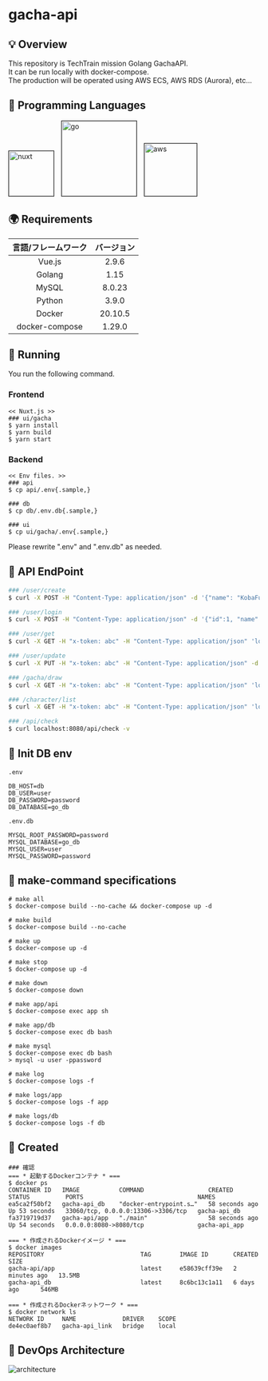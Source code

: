 # gacha-api
## 💡 Overview
This repository is TechTrain mission Golang GachaAPI.<br>
It can be run locally with docker-compose.<br>
The production will be operated using AWS ECS, AWS RDS (Aurora), etc...

## 🍗 Programming Languages
<img src="https://user-images.githubusercontent.com/63791288/115119567-03cc1b80-9fe4-11eb-98ff-710eec204c38.png" width="90" alt="nuxt" border="1">&emsp;<img src="https://user-images.githubusercontent.com/63791288/115119363-ecd8f980-9fe2-11eb-8020-6cc362ea51b0.png" width="150" alt="go" border="1">&emsp;<img src="https://user-images.githubusercontent.com/63791288/115119119-c5cdf800-9fe1-11eb-8098-47544029987c.png" width="105" alt="aws" border="1">

## 🌍 Requirements
| 言語/フレームワーク | バージョン |
| :---: | :---: |
| Vue.js | 2.9.6 |
| Golang | 1.15 |
| MySQL | 8.0.23 |
| Python | 3.9.0 |
| Docker | 20.10.5 |
| docker-compose | 1.29.0 |

## 🚀 Running
You run the following command.
### Frontend
```
<< Nuxt.js >>
### ui/gacha
$ yarn install
$ yarn build
$ yarn start
```
### Backend
```
<< Env files. >>
### api
$ cp api/.env{.sample,}

### db
$ cp db/.env.db{.sample,}

### ui
$ cp ui/gacha/.env{.sample,}
```
Please rewrite ".env" and ".env.db" as needed.

## 🌱 API EndPoint
```zsh
### /user/create
$ curl -X POST -H "Content-Type: application/json" -d '{"name": "KobaFumi"}' 'localhost:8080/api/user/create'

### /user/login
$ curl -X POST -H "Content-Type: application/json" -d '{"id":1, "name":"RenGoto"}' 'localhost:8080/api/user/login'

### /user/get
$ curl -X GET -H "x-token: abc" -H "Content-Type: application/json" 'localhost:8080/api/user/get'

### /user/update
$ curl -X PUT -H "x-token: abc" -H "Content-Type: application/json" -d '{"name" : "KobaKoba"}' 'localhost:8080/api/user/update'

### /gacha/draw
$ curl -X GET -H "x-token: abc" -H "Content-Type: application/json" 'localhost:8080/api/gacha/draw?count=10'

### /character/list
$ curl -X GET -H "x-token: abc" -H "Content-Type: application/json" 'localhost:8080/api/character/list'

### /api/check
$ curl localhost:8080/api/check -v
```

## 🦆 Init DB env
`.env`
```
DB_HOST=db
DB_USER=user
DB_PASSWORD=password
DB_DATABASE=go_db
```
`.env.db`
```
MYSQL_ROOT_PASSWORD=password
MYSQL_DATABASE=go_db
MYSQL_USER=user
MYSQL_PASSWORD=password
```

## 📝 make-command specifications
```
# make all
$ docker-compose build --no-cache && docker-compose up -d

# make build
$ docker-compose build --no-cache

# make up
$ docker-compose up -d

# make stop
$ docker-compose up -d

# make down
$ docker-compose down

# make app/api
$ docker-compose exec app sh

# make app/db 
$ docker-compose exec db bash

# make mysql
$ docker-compose exec db bash
> mysql -u user -ppassword

# make log
$ docker-compose logs -f

# make logs/app
$ docker-compose logs -f app

# make logs/db
$ docker-compose logs -f db
```

## 🍬 Created
```
### 確認
=== * 起動するDockerコンテナ * ===
$ docker ps
CONTAINER ID   IMAGE           COMMAND                  CREATED          STATUS          PORTS                                NAMES
ea5ca2f50bf2   gacha-api_db    "docker-entrypoint.s…"   58 seconds ago   Up 53 seconds   33060/tcp, 0.0.0.0:13306->3306/tcp   gacha-api_db
fa3719719d37   gacha-api/app   "./main"                 58 seconds ago   Up 54 seconds   0.0.0.0:8080->8080/tcp               gacha-api_app

=== * 作成されるDockerイメージ * ===
$ docker images
REPOSITORY                           TAG        IMAGE ID       CREATED         SIZE
gacha-api/app                        latest     e58639cff39e   2 minutes ago   13.5MB
gacha-api_db                         latest     8c6bc13c1a11   6 days ago      546MB

=== * 作成されるDockerネットワーク * ===
$ docker network ls
NETWORK ID     NAME             DRIVER    SCOPE
de4ec0aef8b7   gacha-api_link   bridge    local
```

## 🚧 DevOps Architecture
![architecture](https://user-images.githubusercontent.com/63791288/113522998-0c822200-95e0-11eb-851a-ee61c69076f1.png)
